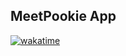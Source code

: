 ## MeetPookie App

<a href="https://wakatime.com/badge/user/b54ee9bf-65e7-4384-a78c-fb517d6148c6/project/018b3a38-f746-4326-90f6-894f974b203b"><img src="https://wakatime.com/badge/user/b54ee9bf-65e7-4384-a78c-fb517d6148c6/project/018b3a38-f746-4326-90f6-894f974b203b.svg" alt="wakatime"></a>
